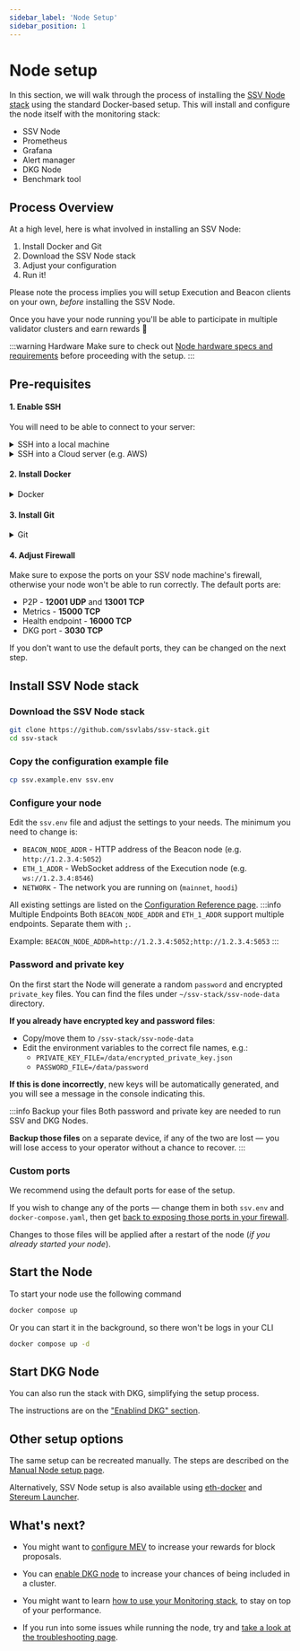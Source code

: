 ```yaml
---
sidebar_label: 'Node Setup'
sidebar_position: 1
---
```


# Node setup

In this section, we will walk through the process of installing the [SSV Node stack](https://github.com/ssvlabs/ssv-stack) using the standard Docker-based setup. This will install and configure the node itself with the monitoring stack:

* SSV Node
* Prometheus
* Grafana
* Alert manager
* DKG Node
* Benchmark tool

## Process Overview

At a high level, here is what involved in installing an SSV Node:

1. Install Docker and Git
2. Download the SSV Node stack
3. Adjust your configuration
4. Run it!

Please note the process implies you will setup Execution and Beacon clients on your own, _before_ installing the SSV Node.&#x20;

Once you have your node running you'll be able to participate in multiple validator clusters and earn rewards 🥳

:::warning Hardware
Make sure to check out [Node hardware specs and requirements](./hardware-requirements.md) before proceeding with the setup.
:::

## Pre-requisites

#### 1. Enable SSH

You will need to be able to connect to your server:

<details>

<summary>SSH into a local machine</summary>

Please refer to this guide from EthStaker community:

[https://docs.ethstaker.cc/ethstaker-knowledge-base/tutorials/connect-via-ssh](https://docs.ethstaker.cc/ethstaker-knowledge-base/tutorials/connect-via-ssh)

</details>

<details>

<summary>SSH into a Cloud server (e.g. AWS)</summary>

If you have generated an SSH key for your server or downloaded one from your Cloud hosting provider (e.g. AWS)

**Linux / Unix / MacOS**

```
cd ./{path to the folder to which the key pair file was downloaded}

chmod 400 {key pair file name}

ssh -i {key pair file name} ubuntu@{instance public IP you took from AWS}

```

**Windows**

```
cd /{path to the folder to which the key pair file was downloaded}

ssh -i {key pair file name} ubuntu@{instance public IP you took from AWS}
```

</details>

#### 2. Install Docker

<details>

<summary>Docker</summary>

In order to do so, please refer to [the official Docker documentation](https://docs.docker.com/engine/install/), and find the option that better fits your server configuration.

***

Docker needs `sudo`, which can be annoying to type every time. You can give Docker the needed permissions once and for all, if you wish [https://stackoverflow.com/questions/48957195/how-to-fix-docker-got-permission-denied-issue](https://stackoverflow.com/questions/48957195/how-to-fix-docker-got-permission-denied-issue)

***

**NOTE:**

In order to run the SSV Node, in a server, only Docker engine is necessary, you can still go ahead and install Docker Desktop, but it will not be necessary unless you plan to use the Graphical Interface.

</details>

#### 3. Install Git

<details>

<summary>Git</summary>

To install the latest stable version for your release of Debian/Ubuntu run `apt-get install git` in your command line.&#x20;

If your machine is using another Linux distribution, please use the [official Git documentation](https://git-scm.com/downloads/linux), and find the option that better fits your server configuration.

***

**NOTE:**

Git is needed to download the SSV Node stack on your machine.

</details>

#### 4. Adjust Firewall

Make sure to expose the ports on your SSV node machine's firewall, otherwise your node won't be able to run correctly. The default ports are:
- P2P - **12001 UDP** and **13001 TCP** 
- Metrics - **15000 TCP** 
- Health endpoint - **16000 TCP**
- DKG port - **3030 TCP**

If you don't want to use the default ports, they can be changed on the next step.

## Install SSV Node stack

### Download the SSV Node stack

```bash
git clone https://github.com/ssvlabs/ssv-stack.git
cd ssv-stack
```

### Copy the configuration example file

```bash
cp ssv.example.env ssv.env
```

### Configure your node

Edit the `ssv.env` file and adjust the settings to your needs. The minimum you need to change is:

* `BEACON_NODE_ADDR` - HTTP address of the Beacon node (e.g. `http://1.2.3.4:5052`)
* `ETH_1_ADDR` - WebSocket address of the Execution node (e.g. `ws://1.2.3.4:8546`)
* `NETWORK` - The network you are running on (`mainnet`, `hoodi`)

All existing settings are listed on the [Configuration Reference page](./node-configuration-reference.md).
:::info Multiple Endpoints
Both `BEACON_NODE_ADDR` and `ETH_1_ADDR` support multiple endpoints. Separate them with `;`.

Example: `BEACON_NODE_ADDR=http://1.2.3.4:5052;http://1.2.3.4:5053`
:::

### Password and private key
On the first start the Node will generate a random `password` and encrypted `private_key` files. You can find the files under `~/ssv-stack/ssv-node-data` directory.&#x20;

**If you already have encrypted key and password files**: 
* Copy/move them to `/ssv-stack/ssv-node-data` 
* Edit the environment variables to the correct file names, e.g.:
    * `PRIVATE_KEY_FILE=/data/encrypted_private_key.json`
    * `PASSWORD_FILE=/data/password`

**If this is done incorrectly**, new keys will be automatically generated, and you will see a message in the console indicating this.


:::info Backup your files
Both password and private key are needed to run SSV and DKG Nodes. 

**Backup those files** on a separate device, if any of the two are lost — you will lose access to your operator without a chance to recover.
:::

### Custom ports

We recommend using the default ports for ease of the setup.&#x20;

If you wish to change any of the ports — change them in both `ssv.env` and `docker-compose.yaml`, then get [back to exposing those ports in your firewall](#4-adjust-firewall).


Changes to those files will be applied after a restart of the node (_if you already started your node_).

## Start the Node

To start your node use the following command
```bash
docker compose up
```

Or you can start it in the background, so there won't be logs in your CLI
```bash
docker compose up -d
```

## Start DKG Node
You can also run the stack with DKG, simplifying the setup process. 

The instructions are on the ["Enablind DKG" section](./enabling-dkg/start-dkg-node/README.md).


## Other setup options

The same setup can be recreated manually. The steps are described on the [Manual Node setup page](./manual-setup.md).

Alternatively, SSV Node setup is also available using [eth-docker](https://eth-docker.net/Support/SSV/) and [Stereum Launcher](https://stereum.net/).

## What's next?

* You might want to [configure MEV](configuring-mev) to increase your rewards for block proposals.&#x20;

* You can [enable DKG node](enabling-dkg) to increase your chances of being included in a cluster.

* You might want to learn [how to use your Monitoring stack](/operators/operator-node/monitoring/), to stay on top of your performance.

* If you run into some issues while running the node, try and [take a look at the troubleshooting page](/operators/operator-node/maintenance/troubleshooting).
